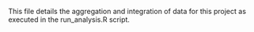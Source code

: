 This file details the aggregation and integration of data for this project as executed in the run_analysis.R script.
